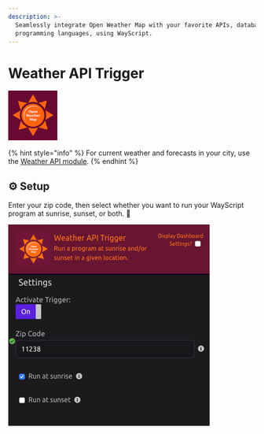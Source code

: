 ```yaml
---
description: >-
  Seamlessly integrate Open Weather Map with your favorite APIs, databases, and
  programming languages, using WayScript.
---
```


# Weather API Trigger

![Run your script at sunrise and/or sunset in a given location.](../../.gitbook/assets/open_weather_map.png)

{% hint style="info" %}
For current weather and forecasts in your city, use the [Weather API module](../modules/weather-api.md).
{% endhint %}

## ⚙ Setup

Enter your zip code, then select whether you want to run your WayScript program at sunrise, sunset, or both. 🌅 

![](../../.gitbook/assets/screen-shot-2019-07-15-at-5.53.15-pm.png)

